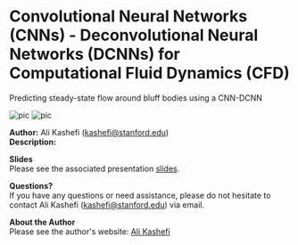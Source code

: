 # Convolutional Neural Networks (CNNs) - Deconvolutional Neural Networks (DCNNs) for Computational Fluid Dynamics (CFD)
Predicting steady-state flow around bluff bodies using a CNN-DCNN

![pic](./Fig_4_pointnetperm-1.png)
![pic](./Fig_1_pointnetperm-1.png)

**Author:** Ali Kashefi (kashefi@stanford.edu) <br>
**Description:** <br>

**Slides** <br>
Please see the associated presentation [slides](https://web.stanford.edu/~kashefi/slides/CNN_CFD.pdf).

**Questions?** <br>
If you have any questions or need assistance, please do not hesitate to contact Ali Kashefi (kashefi@stanford.edu) via email. 

**About the Author** <br>
Please see the author's website: [Ali Kashefi](https://web.stanford.edu/~kashefi/) 
